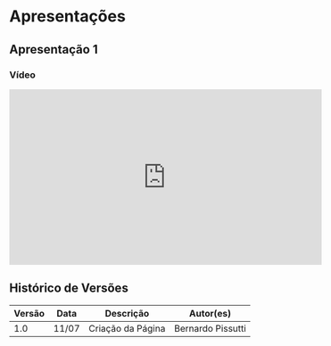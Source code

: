 # Apresentações

## Apresentação 1

### Vídeo
<iframe width="560" height="315" src="https://www.youtube.com/embed/gkZLPzIOOUM" title="YouTube video player" 
frameborder="0" allow="accelerometer; autoplay; clipboard-write; encrypted-media; gyroscope; picture-in-picture" 
allowfullscreen></iframe>

## Histórico de Versões
| Versão | Data  | Descrição         | Autor(es)         |
| ------ |-------| ----------------- |-------------------|
| 1.0    | 11/07 | Criação da Página | Bernardo Pissutti |
